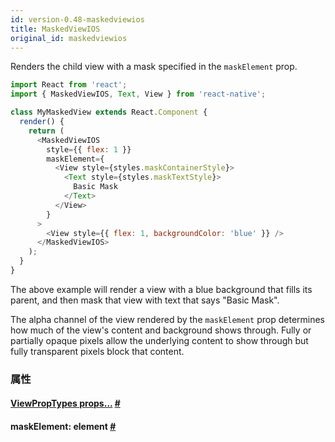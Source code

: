 ```yaml
---
id: version-0.48-maskedviewios
title: MaskedViewIOS
original_id: maskedviewios
---
```


Renders the child view with a mask specified in the `maskElement` prop.

```js
import React from 'react';
import { MaskedViewIOS, Text, View } from 'react-native';

class MyMaskedView extends React.Component {
  render() {
    return (
      <MaskedViewIOS
        style={{ flex: 1 }}
        maskElement={
          <View style={styles.maskContainerStyle}>
            <Text style={styles.maskTextStyle}>
              Basic Mask
            </Text>
          </View>
        }
      >
        <View style={{ flex: 1, backgroundColor: 'blue' }} />
      </MaskedViewIOS>
    );
  }
}
```

The above example will render a view with a blue background that fills its parent, and then mask that view with text that says "Basic Mask".

The alpha channel of the view rendered by the `maskElement` prop determines how much of the view's content and background shows through. Fully or partially opaque pixels allow the underlying content to show through but fully transparent pixels block that content.


### 属性
<div class="props">
  <div class="prop">
    <h4 class="propTitle"><a class="anchor" name="viewproptypes"></a><a href="viewproptypes.html#props">ViewPropTypes props...</a> <a class="hash-link" href="#viewproptypes">#</a></h4>
  </div>
  <div class="prop">
    <h4 class="propTitle"><a class="anchor" name="maskelement"></a>maskElement: <span class="propType">element</span> <a class="hash-link" href="d#maskelement">#</a></h4>
  </div>
</div>

